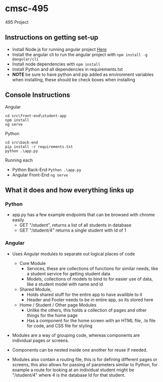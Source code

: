 # cmsc-495
495 Project


## Instructions on getting set-up

- Install Node.js for running angular project [Here](https://nodejs.org/en/)
- Install the angular cli to run the angular project with ``` npm install -g @angular/cli ```
- Install node dependencies with ``` npm install ```
- Install Python and all dependencies in requirements.txt
- **NOTE** be sure to have python and pip added as environment variables when installing, these should be check boxes when installing

## Console Instructions
Angular
```
cd src\front-end\student-app
npm install
ng serve
```
Python
```
cd src\back-end
pip install -r requirements.txt
python .\app.py
```


Running each

- Python Back-End ``` Python .\app.py ```
- Angular Front-End ``` ng serve ```


## What it does and how everything links up

### Python

- app.py has a few example endpoints that can be browsed with chrome easily
    - GET "/student", returns a list of all students in database
    - GET "/student/4" returns a single student with Id of 1

### Angular

- Uses Angular modules to separate out logical places of code
    - Core Module
        - Services, these are collections of functions for similar needs, like a student service for getting student data
        - Models, collections of models to bind to for easier use of data, like a student model with name and id
    - Shared Module,
        - Holds shared stuff for the entire app to have availible to it
        - Header and Footer needs to be in entire app, so its stored here
    - Home / Student / Other page Modules
        - Unlike the others, this holds a collection of pages and other things for the home page
        - Has a component for the home screen with an HTML file, .ts file for code, and CSS file for styling

- Modules are a way of grouping code, whereas components are individual pages or screens. 
- Components can be nested inside one another for reuse if needed.
- Modules also contain a routing file, this is for defining different pages or screens, this also allows for passing of parameters similar to Python, for example a route for looking at an individual student might be "/student/4" where 4 is the database Id for that student.
